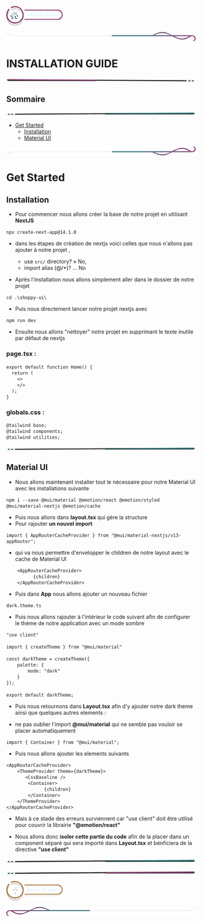  <a href="../README.md">
  <img src="../assets/button/home_page.png" alt="Home page" style="width: 150px; height: auto;">
</a>

![border](../assets/line/border_deco_rt.png)

# INSTALLATION GUIDE

![border](../assets/line/line-pink-point_l.png)

## Sommaire

![border](../assets/line/line-teal-point_r.png)

- [Get Started](#get-started)
  - [Installation](#installation)
  - [Material UI](#material-ui)

![border](../assets/line/border_deco_rb.png)

# Get Started

## Installation

- Pour commencer nous allons créer la base de notre projet en utilisant **NextJS**

```
npx create-next-app@14.1.0
```

- dans les étapes de création de nextjs voici celles que nous n'allons pas ajouter à notre projet ,

  - use `src/` directory? » No,
  - import alias (@/\*)? ... No

- Après l'installation nous allons simplement aller dans le dossier de notre projet

```
cd .\shoppy-ui\
```

- Puis nous directement lancer notre projet nextjs avec

```
npm run dev
```

- Ensuite nous allons "nettoyer" notre projet en supprimant le texte inutile par défaut de nextjs

### page.tsx :

```
export default function Home() {
  return (
    <>
    </>
  );
}
```

### globals.css :

```
@tailwind base;
@tailwind components;
@tailwind utilities;
```

![border](../assets/line/line-teal-point_r.png)

## Material UI

- Nous allons maintenant installer tout le nécessaire pour notre Material UI avec les installations suivante

```
npm i --save @mui/material @emotion/react @emotion/styled @mui/material-nextjs @emotion/cache
```

- Puis nous allons dans **layout.tsx** qui gère la structure
- Pour rajouter **un nouvel import**

```
import { AppRouterCacheProvider } from "@mui/material-nextjs/v13-appRouter";
```

- qui va nous permettre d'envelopper le children de notre layout avec le cache de Material UI

```
    <AppRouterCacheProvider>
          {children}
    </AppRouterCacheProvider>
```

- Puis dans **App** nous allons ajouter un nouveau fichier

```
dark.theme.ts
```

- Puis nous allons rajouter à l'intérieur le code suivant afin de configurer le thème de notre application avec un mode sombre

```
"use client"

import { createTheme } from "@mui/material"

const darkTheme = createTheme({
    palette: {
        mode: "dark"
    }
});

export default darkTheme;
```

- Puis nous retournons dans **Layout.tsx** afin d'y ajouter notre dark theme ainsi que quelques autres elements :

- ne pas oublier l'import **@mui/material** qui ne semble pas vouloir se placer automatiquement

```
import { Container } from "@mui/material";
```

- Puis nous allons ajouter les elements suivants

```
<AppRouterCacheProvider>
    <ThemeProvider theme={darkTheme}>
       <CssBaseline />
        <Container>
              {children}
        </Container>
    </ThemeProvider>
</AppRouterCacheProvider>
```

- Mais à ce stade des erreurs surviennent car "use client" doit être utilisé pour couvrir la librairie **"@emotion/react"**

- Nous allons donc **isoler cette partie du code** afin de la placer dans un component séparé qui sera importé dans **Layout.tsx** et bénficiera de la directive **"use client"**

![border](../assets/line/line-teal-point_r.png)

![border](../assets/line/line-pink-point_r.png)

<a href="#sommaire">
  <img src="../assets/button/back_to_top.png" alt="Back to top" style="width: 150px; height: auto;">
</a>

![border](../assets/line/border_deco_l.png)
